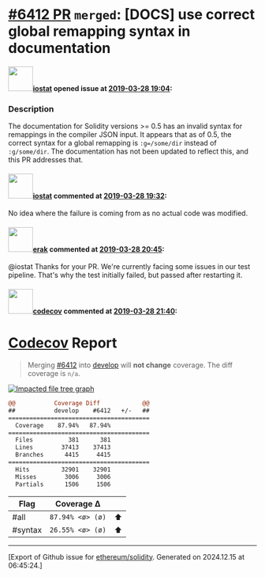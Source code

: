 # [\#6412 PR](https://github.com/ethereum/solidity/pull/6412) `merged`: [DOCS] use correct global remapping syntax in documentation

#### <img src="https://avatars.githubusercontent.com/u/2927187?v=4" width="50">[iostat](https://github.com/iostat) opened issue at [2019-03-28 19:04](https://github.com/ethereum/solidity/pull/6412):

### Description
The documentation for Solidity versions >= 0.5 has an invalid syntax for remappings in the compiler JSON input. It appears that as of 0.5, the correct syntax for a global remapping is `:g=/some/dir` instead of `:g/some/dir`. The documentation has not been updated to reflect this, and this PR addresses that.

#### <img src="https://avatars.githubusercontent.com/u/2927187?v=4" width="50">[iostat](https://github.com/iostat) commented at [2019-03-28 19:32](https://github.com/ethereum/solidity/pull/6412#issuecomment-477740011):

No idea where the failure is coming from as no actual code was modified.

#### <img src="https://avatars.githubusercontent.com/u/20012009?u=61e903cf16bc5f3353db1d571401e2e71b6f61ed&v=4" width="50">[erak](https://github.com/erak) commented at [2019-03-28 20:45](https://github.com/ethereum/solidity/pull/6412#issuecomment-477764155):

@iostat Thanks for your PR. We're currently facing some issues in our test pipeline. That's why the test initially failed, but passed after restarting it.

#### <img src="https://avatars.githubusercontent.com/in/254?v=4" width="50">[codecov](https://github.com/apps/codecov) commented at [2019-03-28 21:40](https://github.com/ethereum/solidity/pull/6412#issuecomment-477781569):

# [Codecov](https://codecov.io/gh/ethereum/solidity/pull/6412?src=pr&el=h1) Report
> Merging [#6412](https://codecov.io/gh/ethereum/solidity/pull/6412?src=pr&el=desc) into [develop](https://codecov.io/gh/ethereum/solidity/commit/f9820adb5e01bf223b757eca983c1948aa155531?src=pr&el=desc) will **not change** coverage.
> The diff coverage is `n/a`.

[![Impacted file tree graph](https://codecov.io/gh/ethereum/solidity/pull/6412/graphs/tree.svg?width=650&token=87PGzVEwU0&height=150&src=pr)](https://codecov.io/gh/ethereum/solidity/pull/6412?src=pr&el=tree)

```diff
@@           Coverage Diff            @@
##           develop    #6412   +/-   ##
========================================
  Coverage    87.94%   87.94%           
========================================
  Files          381      381           
  Lines        37413    37413           
  Branches      4415     4415           
========================================
  Hits         32901    32901           
  Misses        3006     3006           
  Partials      1506     1506
```

| Flag | Coverage Δ | |
|---|---|---|
| #all | `87.94% <ø> (ø)` | :arrow_up: |
| #syntax | `26.55% <ø> (ø)` | :arrow_up: |


-------------------------------------------------------------------------------



[Export of Github issue for [ethereum/solidity](https://github.com/ethereum/solidity). Generated on 2024.12.15 at 06:45:24.]
